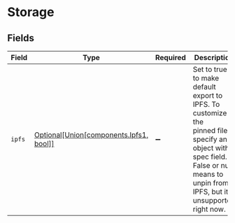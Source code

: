 # Storage


## Fields

| Field                                                                                                                                                                                    | Type                                                                                                                                                                                     | Required                                                                                                                                                                                 | Description                                                                                                                                                                              |
| ---------------------------------------------------------------------------------------------------------------------------------------------------------------------------------------- | ---------------------------------------------------------------------------------------------------------------------------------------------------------------------------------------- | ---------------------------------------------------------------------------------------------------------------------------------------------------------------------------------------- | ---------------------------------------------------------------------------------------------------------------------------------------------------------------------------------------- |
| `ipfs`                                                                                                                                                                                   | [Optional[Union[components.Ipfs1, bool]]](../../models/components/ipfs.md)                                                                                                               | :heavy_minus_sign:                                                                                                                                                                       | Set to true to make default export to IPFS. To customize the<br/>pinned files, specify an object with a spec field. False or null<br/>means to unpin from IPFS, but it's unsupported right now.<br/> |